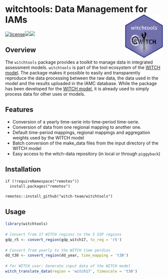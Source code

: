 
<!-- README.md is generated from README.Rmd. Please edit that file -->

# witchtools: Data Management for IAMs<img src="man/figures/logo.png" align="right" alt="" width="120" />

<!-- badges: start -->

[![license](https://img.shields.io/badge/license-apache-lightgrey.svg)](https://choosealicense.com/)[![](https://img.shields.io/badge/devel%20version-0.2.0-green.svg)](https://github.com/witch-team/witchtools)[![](https://img.shields.io/badge/lifecycle-maturing-purple.svg)](https://github.com/witch-team/witchtools)
<!-- badges: end -->

## Overview

The `witchtools` package provides a toolkit to manage data in integrated
assessment models. `witchtools` is part of the tool ecosystem of the
[WITCH model](https://www.witchmodel.org). The package makes it possible
to easily and transparently reproduce the data processing between the
raw data, the data used in the model and the results uploaded in the
IAMC database. While the package has been developed for the [WITCH
model](https://www.witchmodel.org), it is already used to simply process
data for other uses or models.

## Features

  - Conversion of a yearly time-serie into time-period time-serie.
  - Conversion of data from one regional mapping to another one.
  - Default time-period mappings, regional mappings and aggregation
    weights used by the WITCH model
  - Batch conversion of the make\_data files from the input directory of
    the WITCH model
  - Easy access to the witch-data repository (in local or through
    `piggyback`)

## Installation

    if (!requireNamespace("remotes"))
      install.packages("remotes")
    
    remotes::install_github("witch-team/witchtools")

## Usage

``` r
library(witchtools)

# Convert from 17 WITCH regions to the 5 SSP regions 
gdp_r5 <- convert_region(gdp_witch17, to_reg = 'r5')

# Convert from yearly to the WITCH time perdios
dd_t30 <- convert_region(dd_year, time_mapping = 't30')

# for WITCH user: Generate input data of the WITCH model
witch_translate_data(region = 'witch17', timescale = 't30')
```
